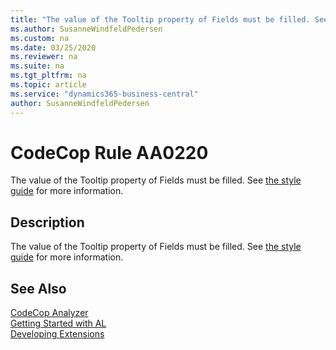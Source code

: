 ```yaml
---
title: "The value of the Tooltip property of Fields must be filled. See [the style guide](https://styleguides.azurewebsites.net/Styleguide/Read?id=2748&topicid=38066) for more information."
ms.author: SusanneWindfeldPedersen
ms.custom: na
ms.date: 03/25/2020
ms.reviewer: na
ms.suite: na
ms.tgt_pltfrm: na
ms.topic: article
ms.service: "dynamics365-business-central"
author: SusanneWindfeldPedersen
---
```

[//]: # (START>DO_NOT_EDIT)
[//]: # (IMPORTANT:Do not edit any of the content between here and the END>DO_NOT_EDIT.)
[//]: # (Any modifications should be made in the .xml files in the ModernDev repo.)
# CodeCop Rule AA0220
The value of the Tooltip property of Fields must be filled. See [the style guide](https://styleguides.azurewebsites.net/Styleguide/Read?id=2748&topicid=38066) for more information.  

## Description
The value of the Tooltip property of Fields must be filled. See [the style guide](https://styleguides.azurewebsites.net/Styleguide/Read?id=2748&topicid=38066) for more information.

[//]: # (IMPORTANT: END>DO_NOT_EDIT)
## See Also  
[CodeCop Analyzer](codecop.md)  
[Getting Started with AL](../devenv-get-started.md)  
[Developing Extensions](../devenv-dev-overview.md)  